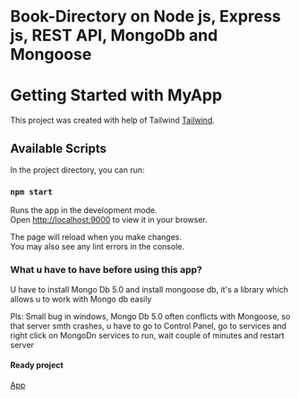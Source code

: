 

# Book-Directory on Node js, Express js, REST API, MongoDb and Mongoose


# Getting Started with MyApp

This project was created with help of Tailwind [Tailwind](https://tailwindcss.com/).

## Available Scripts

In the project directory, you can run:

### `npm start`

Runs the app in the development mode.\
Open [http://localhost:9000](http://localhost:9000) to view it in your browser.

The page will reload when you make changes.\
You may also see any lint errors in the console.


### What u have to have before using this app?

U have to install Mongo Db 5.0 and install mongoose db, it's a library which allows u to work with Mongo db easily

Pls: Small bug in windows, Mongo Db 5.0 often conflicts with Mongoose, so that server smth crashes, u have to go to Control Panel, go to services and right click on MongoDn services to run, wait couple of minutes and restart server


#### Ready project

[App](https://maksikos-ctrl-book-library.herokuapp.com/)


